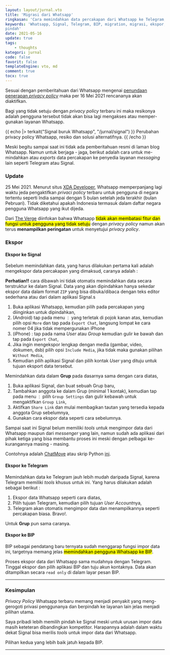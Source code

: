 ```yaml
---
layout: layout/jurnal.vto
title: 'Migrasi dari Whatsapp'
ringkasan: 'Cara memindahkan data percakapan dari Whatsapp ke Telegram, Signal, atau BIP'
keywords: 'Whatsapp, Signal, Telegram, BIP, migration, migrasi, ekspor, data, export, impor,
pindah'
date: 2021-05-16
update: true
tags:
    - thoughts
kategori: jurnal
code: false
favorit: false
templateEngine: vto, md
comment: true
tocx: true
---
```


Sesuai dengan pemberitahuan dari Whatsapp mengenai [penundaan penerapan _privacy policy_](https://blog.whatsapp.com/giving-more-time-for-our-recent-update) maka per 16 Mei 2021 rencananya akan diaktifkan.

Bagi yang tidak setuju dengan _privacy policy_ terbaru ini maka resikonya adalah pengguna tersebut tidak akan bisa lagi mengakses atau memper-gunakan layanan Whatsapp.

{{ echo |> terkait("Signal buruk Whatsapp", "/jurnal/signal") }}
Perubahan privacy policy Whatsapp, resiko dan solusi alternatifnya.
{{ /echo }}

Meski begitu sampai saat ini tidak ada pemberitahuan resmi di laman blog Whatsapp. Namun untuk berjaga - jaga, berikut adalah cara untuk me-mindahkan atau _exports_ data percakapan ke penyedia layanan _messaging_ lain seperti Telegram atau Signal.

### Update

25 Mei 2021. Menurut situs [XDA Developer](https://www.xda-developers.com/whatsapp-wont-limit-user-accounts-india/), Whatsapp memperpanjang lagi waktu jeda pengaktifkan _privaci policy_ terbaru untuk pengguna di negara tertentu seperti India sampai dengan 5 bulan setelah jeda terakhir (bulan Pebruari). Tidak diketahui apakah Indonesia termasuk dalam daftar negara pengguna Whatsapp yang ikut dijeda.

Dari [The Verge](https://www.theverge.com/2021/5/28/22458805/whatsapp-privacy-policy-no-plans-limit-functionality) diinfokan bahwa Whatsapp <mark>tidak akan membatasi fitur dan fungsi untuk pengguna yang tidak setuju</mark> dengan _privacy policy_ namun akan terus **menampilkan peringatan** untuk menyetujui _privacy policy_.

### Ekspor

#### Ekspor ke Signal

Sebelum memindahkan data, yang harus dilakukan pertama kali adalah mengekspor data percakapan yang dimaksud, caranya adalah :

**Perhatian!!** cara dibawah ini tidak otomatis memindahkan data secara terstruktur ke dalam Signal. Data yang akan dipindahkan hanya sekedar ekspor data dalam format `ZIP` yang bisa dibuka/dibaca dengan teks editor sederhana atau dari dalam aplikasi Signal.s

1. Buka aplikasi Whatsapp, kemudian pilih pada percakapan yang diinginkan untuk dipindahkan,
2. (Android) tap pada menu `⋮` yang terletak di pojok kanan atas, kemudian pilih opsi `More` dan tap pada `Export Chat`, <span class="code_cap">langsung lompat ke cara nomer 04 jika tidak mempergunakan iPhone</span>
3. (iPhone) : tap pada nama _User_ atau _Group_ kemudian gulir ke bawah dan tap pada `Export
Chat`,
4. Jika ingin mengekspor lengkap dengan media (gambar, video, dokumen, dsb) pilih opsi `Include Media`, jika tidak maka gunakan pilihan `Without Media`,
5. Kemudian pilih aplikasi Signal dan pilih kontak _User_ yang dituju untuk tujuan eksport data tersebut.

Memindahkan data dalam **Grup** pada dasarnya sama dengan cara diatas,

1. Buka aplikasi Signal, dan buat sebuah Grup baru,
2. Tambahkan anggota ke dalam Grup (minimal 1 kontak), kemudian tap pada menu `⋮` pilih `Group
Settings` dan gulir kebawah untuk mengaktifkan `Group Link`,
3. Aktifkan `Share Link` dan mulai membagikan tautan yang tersedia kepada anggota Grup sebelumnya,
4. Gunakan cara ekspor data seperti cara sebelumnya.

Sampai saat ini Signal belum memiliki _tools_ untuk mengimpor data dari Whatsapp maupun dari _messenger_ yang lain, namun sudah ada aplikasi dari pihak ketiga yang bisa membantu proses ini meski dengan pelbagai ke-kurangannya masing - masing.

Contohnya adalah [ChatMove](https://play.google.com/store/apps/details?id=com.imkapps.chatmove) atau skrip Python [ini](https://github.com/gillesvangestel/ConvertWhatsAppToSignal/blob/main/ConvertWhatsAppToSignal.py).

#### Ekspor ke Telegram

Memindahkan data ke Telegram jauh lebih mudah daripada Signal, karena Telegram memiliki _tools_ khusus untuk ini. Yang harus dilakukan adalah sebagai berikut :

1. Ekspor data Whatsapp seperti cara diatas,
2. Pilih tujuan Telegram, kemudian pilih tujuan *User Account*nya,
3. Telegram akan otomatis mengimpor data dan menampilkannya seperti percakapan biasa. Bravo!.

Untuk **Grup** pun sama caranya.

#### Ekspor ke BIP

BIP sebagai pendatang baru ternyata sudah menggarap fungsi impor data ini, targetnya memang jelas <mark>memindahkan pengguna Whatsapp ke BIP</mark>.

Proses ekspor data dari Whatsapp sama mudahnya dengan Telegram. Tinggal ekspor dan pilih aplikasi BIP dan tuju akun kontaknya. Data akan ditampilkan secara `read only` di dalam layar pesan BIP.

---

### Kesimpulan

_Privacy Policy_ Whatsapp terbaru memang menjadi penyakit yang meng-gerogoti privasi penggunanya dan berpindah ke layanan lain jelas menjadi pilihan utama.

Saya pribadi lebih memilih pindah ke Signal meski untuk urusan impor data masih keteteran dibandingkan kompetitor. Harapannya adalah dalam waktu dekat Signal bisa merilis _tools_ untuk impor data dari Whatsapp.

Pilihan kedua yang lebih baik jatuh kepada BIP.

---
